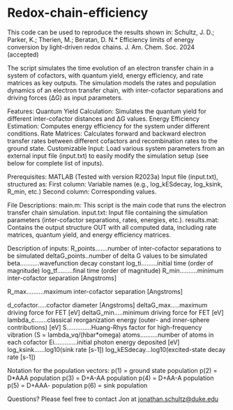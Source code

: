 # Redox-chain-efficiency

This code can be used to reproduce the results shown in:
Schultz, J. D.; Parker, K.; Therien, M.; Beratan, D. N.* Efficiency limits of energy conversion by light-driven redox chains. J. Am. Chem. Soc. 2024 (accepted)

The script simulates the time evolution of an electron transfer chain in a system of cofactors, with quantum yield, energy efficiency, and rate matrices as key outputs. The simulation models the rates and population dynamics of an electron transfer chain, with inter-cofactor separations and driving forces (ΔG) as input parameters.

Features:
  Quantum Yield Calculation: Simulates the quantum yield for different inter-cofactor distances and ΔG values.
  Energy Efficiency Estimation: Computes energy efficiency for the system under different conditions.
  Rate Matrices: Calculates forward and backward electron transfer rates between different cofactors and recombination rates to the ground state.
  Customizable Input: Load various system parameters from an external input file (input.txt) to easily modify the simulation setup (see below for                          complete list of inputs).

Prerequisites:
  MATLAB (Tested with version R2023a)
  Input file (input.txt), structured as:
    First column: Variable names (e.g., log_kESdecay, log_ksink, R_min, etc.)
    Second column: Corresponding values.

File Descriptions:
  main.m: This script is the main code that runs the electron transfer chain simulation.
  input.txt: Input file containing the simulation parameters (inter-cofactor separations, rates, energies, etc.).
  results.mat: Contains the output structure OUT with all computed data, including rate matrices, quantum yield, and energy efficiency matrices.

Description of inputs: 
R_points.......number of inter-cofactor separations to be simulated
deltaG_points..number of delta G values to be simulated
beta...........wavefunction decay constant
log_ti.........initial time (order of magnitude)
log_tf.........final time (order of magnitude)
R_min..........minimum inter-cofactor separation [Angstroms]

R_max..........maximum inter-cofactor separation [Angstroms]

d_cofactor.....cofactor diameter [Angstroms]
deltaG_max.....maximum driving force for FET [eV]
deltaG_min.....minimum driving force for FET [eV]
lambda_c.......classical reorganization energy (outer- and inner-sphere contributions) [eV]
S..............Huang-Rhys factor for high-frequency vibration (S = lambda_vq/(hbar*omega)
atoms..........number of atoms in each cofactor
Ei.............initial photon energy deposited [eV]
log_ksink......log10(sink rate [s-1])
log_kESdecay...log10(excited-state decay rate [s-1])

Notation for the population vectors:
p(1) = ground state population
p(2) = D*AAA population
p(3) = D+A-AA population
p(4) = D+AA-A population
p(5) = D+AAA- population
p(6) = sink population

Questions? Please feel free to contact Jon at jonathan.schultz@duke.edu
